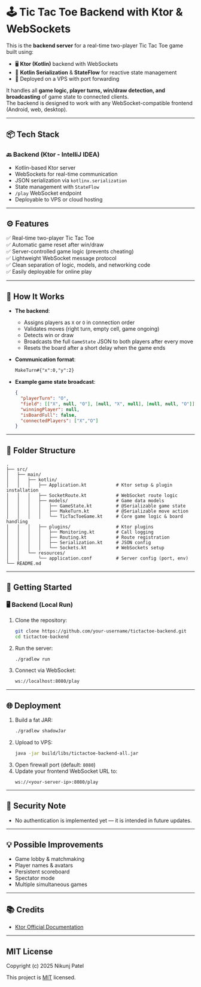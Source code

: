 # 🕹️ Tic Tac Toe Backend with Ktor & WebSockets

This is the **backend server** for a real-time two-player Tic Tac Toe game built using:
- 🖥️ **Ktor (Kotlin)** backend with WebSockets
- 🧠 **Kotlin Serialization** & **StateFlow** for reactive state management
- 🚀 Deployed on a VPS with port forwarding

It handles all **game logic, player turns, win/draw detection, and broadcasting** of game state to connected clients.  
The backend is designed to work with any WebSocket-compatible frontend (Android, web, desktop).

---

## 📦 Tech Stack

### 🔙 Backend (Ktor - IntelliJ IDEA)
- Kotlin-based Ktor server
- WebSockets for real-time communication
- JSON serialization via `kotlinx.serialization`
- State management with `StateFlow`
- `/play` WebSocket endpoint
- Deployable to VPS or cloud hosting

---

## ⚙️ Features

✅ Real-time two-player Tic Tac Toe  
✅ Automatic game reset after win/draw  
✅ Server-controlled game logic (prevents cheating)  
✅ Lightweight WebSocket message protocol  
✅ Clean separation of logic, models, and networking code  
✅ Easily deployable for online play

---

## 🧪 How It Works

- **The backend**:
    - Assigns players as `X` or `O` in connection order
    - Validates moves (right turn, empty cell, game ongoing)
    - Detects win or draw
    - Broadcasts the full `GameState` JSON to both players after every move
    - Resets the board after a short delay when the game ends


- **Communication format**:

  ```txt
  MakeTurn#{"x":0,"y":2}
  ```

- **Example game state broadcast**:
  ```json
  {
    "playerTurn": "O",
    "field": [["X", null, "O"], [null, "X", null], [null, null, "O"]],
    "winningPlayer": null,
    "isBoardFull": false,
    "connectedPlayers": ["X","O"]
  }
  ```

---

## 📂 Folder Structure

```
.
├── src/
│   ├── main/
│   │   ├── kotlin/
│   │   │   ├── Application.kt           # Ktor setup & plugin installation
│   │   │   ├── SocketRoute.kt           # WebSocket route logic
│   │   │   ├── models/                  # Game data models
│   │   │   │   ├── GameState.kt         # @Serializable game state
│   │   │   │   ├── MakeTurn.kt          # @Serializable move action
│   │   │   │   └── TicTacToeGame.kt     # Core game logic & board handling
│   │   │   ├── plugins/                 # Ktor plugins
│   │   │   │   ├── Monitoring.kt        # Call logging
│   │   │   │   ├── Routing.kt           # Route registration
│   │   │   │   ├── Serialization.kt     # JSON config
│   │   │   │   └── Sockets.kt           # WebSockets setup
│   │   └── resources/
│   │       └── application.conf         # Server config (port, env)
└── README.md
```
---

## 🚀 Getting Started

### 🖥️ Backend (Local Run)

1. Clone the repository:
   ```bash
   git clone https://github.com/your-username/tictactoe-backend.git
   cd tictactoe-backend
   ```
2. Run the server:
   ```bash
   ./gradlew run
   ```
3. Connect via WebSocket:
   ```bash
   ws://localhost:8080/play
   ```

---

## 🌐 Deployment

1. Build a fat JAR:
   ```bash
   ./gradlew shadowJar
   ```
2. Upload to VPS:
   ```bash
   java -jar build/libs/tictactoe-backend-all.jar
   ```
3. Open firewall port (default: `8080`)
4. Update your frontend WebSocket URL to:
   ```
   ws://<your-server-ip>:8080/play
   ```

---

## 🔐 Security Note

* No authentication is implemented yet — it is intended in future updates.

---

## 💡 Possible Improvements

* Game lobby & matchmaking
* Player names & avatars
* Persistent scoreboard
* Spectator mode
* Multiple simultaneous games

---

## 📚 Credits

* [Ktor Official Documentation](https://ktor.io/)

---

## MIT License

Copyright (c) 2025 Nikunj Patel

This project is [MIT](LICENSE) licensed.
